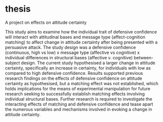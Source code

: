# thesis
A project on effects on attitude certainty

This study aims to examine how the individual trait of defensive confidence will interact with attitudinal bases and message type (affect-cognition matching) to affect change in attitude certainty after being presented with a persuasive attack. 
The study design was a defensive confidence (continuous, high vs low) x message type (affective vs cognitive) x individual differences in structural bases (affective v. cognitive) between-subject design. 
The current study hypothesised a larger change in attitude certainty, specifically an increase in certainty, for individuals with low as compared to high defensive confidence. 
Results supported previous research findings on the effects of defensive confidence on attitude certainty as hypothesised, but a matching effect was not established, which holds implications for the means of experimental manipulation for future research seeking to successfully establish matching effects involving individual structural bases. Further research is required to investigate the interacting effects of matching and defensive confidence and tease apart the numerous variables and mechanisms involved in evoking a change in attitude certainty. 
